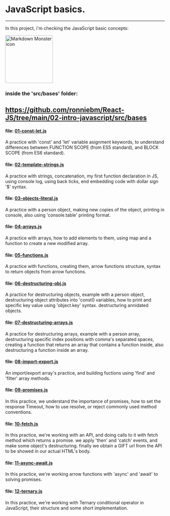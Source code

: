 # JavaScript basics.
---
In this project, i'm checking the JavaScript basic concepts:

<img src="https://www.devexhub.com/wp-content/uploads/2019/12/javascript-icon-png-23.png"
     alt="Markdown Monster icon"
     width=150px />

### inside the 'src/bases' folder:
https://github.com/ronniebm/React-JS/tree/main/02-intro-javascript/src/bases
---
#### file: [01-const-let.js](https://github.com/ronniebm/React-JS/blob/main/02-intro-javascript/src/bases/01-const-let.js)  
A practice with 'const' and 'let' variable asignment keywords, to understand differences between FUNCTION SCOPE (from ES5 standard), and BLOCK SCOPE (from ES6 standard).

#### file: [02-template-strings.js](https://github.com/ronniebm/React-JS/blob/main/02-intro-javascript/src/bases/02-template-string.js)
A practice with strings, concatenation, my first function declaration in JS, using console log, using back ticks, end embedding code with dollar sign '$' syntax.  

#### file: [03-objects-literal.js](https://github.com/ronniebm/React-JS/blob/main/02-intro-javascript/src/bases/03-objects-literal.js)
A practice with a person object, making new copies of the object, printing in console, also using 'console.table' printing format.  


#### file: [04-arrays.js](https://github.com/ronniebm/React-JS/blob/main/02-intro-javascript/src/bases/04-arrays.js)
A practice with arrays, how to add elements to them, using map and a function to create a new modified array.  


#### file: [05-functions.js](https://github.com/ronniebm/React-JS/blob/main/02-intro-javascript/src/bases/05-functions.js)
A practice with functions, creating them, arrow functions structure, syntax to return objects from arrow functions.  


#### file: [06-destructuring-obj.js](https://github.com/ronniebm/React-JS/blob/main/02-intro-javascript/src/bases/06-destructuring-obj.js)
A practice for destructuring objects, example with a person object, destructuring object attributes into 'const0 variables, how to print and specific key value using 'object.key' syntax. destructuring annidated objects.  

#### file: [07-destructuring-arrays.js](https://github.com/ronniebm/React-JS/blob/main/02-intro-javascript/src/bases/07-destructuring-arrays.js)
A practice for destructuring arrays, example with a person array, destructuring specific index positions with comma's separated spaces, creating a function that returns an array that contains a function inside, also destructuring a function inside an array.  

#### file: [08-import-export.js](https://github.com/ronniebm/React-JS/blob/main/02-intro-javascript/src/bases/08-import-export.js)
An import/export array's practice, and building fuctions using 'find' and 'filter' array methods.  

#### file: [09-promises.js](https://github.com/ronniebm/React-JS/blob/main/02-intro-javascript/src/bases/09-promises.js)
In this practice, we understand the importance of promises, how to set the response Timeout, how to use resolve, or reject commonly used method conventions.  

#### file: [10-fetch.js](https://github.com/ronniebm/React-JS/blob/main/02-intro-javascript/src/bases/10-fetch.js)
In this practice, we're working with an API, and doing calls to it with fetch method which returns a promise.
we apply 'then' and 'catch' events, and make some object's destructuring. finally we obtain a GIFT url from the API to be showed in our actual HTML's body.  

#### file: [11-async-await.js](https://github.com/ronniebm/React-JS/blob/main/02-intro-javascript/src/bases/11-async-await.js)
In this practice, we're working arrow functions with  'async' and 'await' to solving promises.  

#### file: [12-ternary.js](https://github.com/ronniebm/React-JS/blob/main/02-intro-javascript/src/bases/12-ternary.js)
In this practice, we're working with Ternary conditional operator in JavaScript, their structure and some short implementation.
